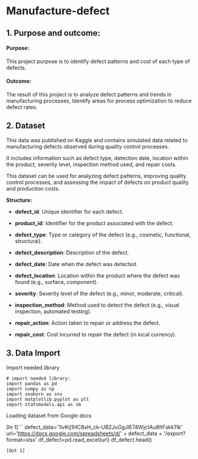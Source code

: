 # **Manufacture-defect**
## **1. Purpose and outcome:**

#### **Purpose:**

This project purpose is to identify defect patterns and cost of each type of defects.

#### **Outcome**:

The result of this project is to analyze defect patterns and trends in manufacturing processes, Identify areas for process optimization to reduce defect rates.

## **2. Dataset**

This data was published on Kaggle and contains simulated data related to manufacturing defects observed during quality control processes.

It includes information such as defect type, detection date, location within the product, severity level, inspection method used, and repair costs.

This dataset can be used for analyzing defect patterns, improving quality control processes, and assessing the impact of defects on product quality and production costs.

**Structure:**

- **defect_id**: Unique identifier for each defect.

- **product_id**: Identifier for the product associated with the defect.

- **defect_type**: Type or category of the defect (e.g., cosmetic, functional, structural).

- **defect_description**: Description of the defect.

- **defect_date**: Date when the defect was detected.

- **defect_location**: Location within the product where the defect was found (e.g., surface, component).
- **severity**: Severity level of the defect (e.g., minor, moderate, critical).

- **inspection_method**: Method used to detect the defect (e.g., visual inspection, automated testing).

- **repair_action**: Action taken to repair or address the defect.

- **repair_cost**: Cost incurred to repair the defect (in local currency).

## **3. Data Import**

Import needed library

    # import needed library:
    import pandas as pd
    import numpy as np
    import seaborn as sns
    import matplotlib.pyplot as plt
    import statsmodels.api as sm

Loading dataset from Google docs

[In 1]```
defect_data='1ivKij1HC8xH_ck-UB2JuGgJlE74WjctAu8ltFskk11k'
url='https://docs.google.com/spreadsheets/d/' + defect_data + '/export?format=xlsx'
df_defect=pd.read_excel(url)
df_defect.head()
```
[Out 1]
